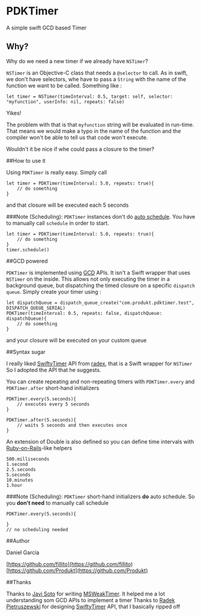 # PDKTimer
A simple swift GCD based Timer

## Why?

Why do we need a new timer if we already have `NSTimer`?

`NSTimer` is an Objective-C class that needs a `@selector` to call. As in swift, we don't have selectors, whe have to pass a `String` with the name of the function we want to be called. Something like :

```
let timer = NSTimer(timeInterval: 0.5, target: self, selector: "myfunction", userInfo: nil, repeats: false)
```

Yikes!

The problem with that is that `myfunction` string will be evaluated in run-time. That means we would make a typo in the name of the function and the compiler won't be able to tell us that code won't execute.


Wouldn't it be nice if whe could pass a closure to the timer?

##How to use it

Using `PDKTimer` is really easy. Simply call 

```
let timer = PDKTimer(timeInterval: 5.0, repeats: true){
	// do something
}
```

and that closure will be executed each 5 seconds

###Note (Scheduling):
`PDKTimer` instances don't do [auto schedule](#autoscheduling). You have to manually call `schedule` in order to start.

```
let timer = PDKTimer(timeInterval: 5.0, repeats: true){
	// do something
}
timer.schedule()
```


##GCD powered

`PDKTimer` is implemented using [GCD](https://developer.apple.com/library/ios/documentation/Performance/Reference/GCD_libdispatch_Ref/) APIs. It isn't a Swift wrapper that uses `NSTimer` on the inside. This allows not only executing the timer in a background queue, but dispatching the timed closure on a specific `dispatch queue`. 
Simply create your timer using : 

```
let dispatchQueue = dispatch_queue_create("com.produkt.pdktimer.test", DISPATCH_QUEUE_SERIAL)
PDKTimer(timeInterval: 0.5, repeats: false, dispatchQueue: dispatchQueue){
	// do something
}
``` 

and your closure will be executed on your custom queue


##Syntax sugar

I really liked [SwiftyTimer](https://github.com/radex/SwiftyTimer) API from [radex](https://github.com/radex), that is a Swift wrapper for `NSTimer`
So I adopted the API that he suggests. 

You can create repeating and non-repeating timers with `PDKTimer.every` and `PDKTimer.after` short-hand initializers

```
PDKTimer.every(5.seconds){
	// executes every 5 seconds
}

PDKTimer.after(5.seconds){
    // waits 5 seconds and then executes once
}
```

An extension of Double is also defined so you can define time intervals with [Ruby-on-Rails](http://rubyonrails.org/)-like helpers

```
500.milliseconds
1.second
2.5.seconds
5.seconds
10.minutes
1.hour
```


###Note (Scheduling): <a name="autoscheduling"></a>
`PDKTimer` short-hand initializers **do** auto schedule. So you **don't need** to manually call schedule

```
PDKTimer.every(5.seconds){

}
// no scheduling needed
```


##Author

Daniel García

[https://github.com/fillito](https://github.com/fillito)
[https://github.com/Produkt](https://github.com/Produkt)


##Thanks

Thanks to [Javi Soto](https://github.com/JaviSoto) for writing [MSWeakTimer](https://github.com/mindsnacks/MSWeakTimer). It helped me a lot understanding som GCD APIs to implement a timer
Thanks to [Radek Pietruszewski](https://github.com/radex) for designing [SwiftyTimer](https://github.com/radex/SwiftyTimer) API, that I basically ripped off 
